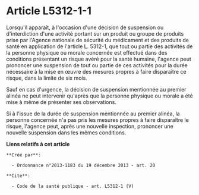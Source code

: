 # Article L5312-1-1

Lorsqu'il apparaît, à l'occasion d'une décision de suspension ou d'interdiction d'une activité portant sur un produit ou
groupe de produits prise par l'Agence nationale de sécurité du médicament et des produits de santé en application de
l'article L. 5312-1, que tout ou partie des activités de la personne physique ou morale concernée est effectué dans des
conditions présentant un risque avéré pour la santé humaine, l'agence peut prononcer une suspension de tout ou partie de ces
activités pour la durée nécessaire à la mise en œuvre des mesures propres à faire disparaître ce risque, dans la limite de
six mois. 

Sauf en cas d'urgence, la décision de suspension mentionnée au premier alinéa ne peut intervenir qu'après que la personne
physique ou morale a été mise à même de présenter ses observations. 

Si à l'issue de la durée de suspension mentionnée au premier alinéa, la personne concernée n'a pas pris les mesures propres à
faire disparaître le risque, l'agence peut, après une nouvelle inspection, prononcer une nouvelle suspension dans les mêmes
conditions.

**Liens relatifs à cet article**

	**Créé par**:

	  - Ordonnance n°2013-1183 du 19 décembre 2013 - art. 20

	**Cite**:

	  - Code de la santé publique - art. L5312-1 (V)
